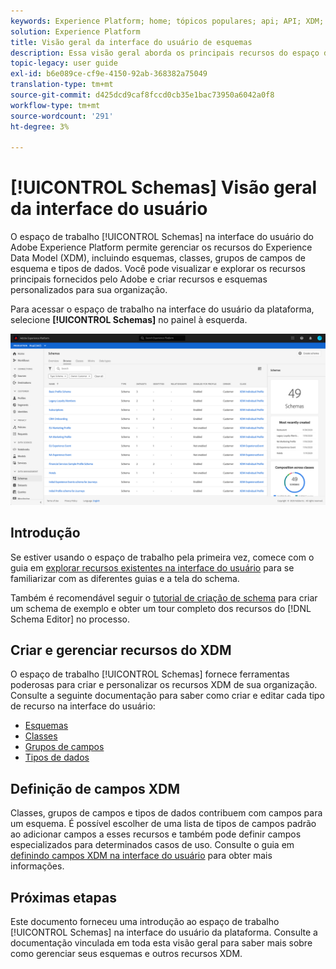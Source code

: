 ```yaml
---
keywords: Experience Platform; home; tópicos populares; api; API; XDM; sistema XDM; modelo de dados de experiência; modelo de dados; ui; espaço de trabalho;
solution: Experience Platform
title: Visão geral da interface do usuário de esquemas
description: Essa visão geral aborda os principais recursos do espaço de trabalho Esquemas no Experience Platform.
topic-legacy: user guide
exl-id: b6e089ce-cf9e-4150-92ab-368382a75049
translation-type: tm+mt
source-git-commit: d425dcd9caf8fccd0cb35e1bac73950a6042a0f8
workflow-type: tm+mt
source-wordcount: '291'
ht-degree: 3%

---
```


# [!UICONTROL Schemas] Visão geral da interface do usuário

O espaço de trabalho [!UICONTROL Schemas] na interface do usuário do Adobe Experience Platform permite gerenciar os recursos do Experience Data Model (XDM), incluindo esquemas, classes, grupos de campos de esquema e tipos de dados. Você pode visualizar e explorar os recursos principais fornecidos pelo Adobe e criar recursos e esquemas personalizados para sua organização.

Para acessar o espaço de trabalho na interface do usuário da plataforma, selecione **[!UICONTROL Schemas]** no painel à esquerda.

![](../images/ui/overview/schemas-tab.png)

## Introdução

Se estiver usando o espaço de trabalho pela primeira vez, comece com o guia em [explorar recursos existentes na interface do usuário](./explore.md) para se familiarizar com as diferentes guias e a tela do schema.

Também é recomendável seguir o [tutorial de criação de schema](../tutorials/create-schema-ui.md) para criar um schema de exemplo e obter um tour completo dos recursos do [!DNL Schema Editor] no processo.

## Criar e gerenciar recursos do XDM

O espaço de trabalho [!UICONTROL Schemas] fornece ferramentas poderosas para criar e personalizar os recursos XDM de sua organização. Consulte a seguinte documentação para saber como criar e editar cada tipo de recurso na interface do usuário:

* [Esquemas](./resources/schemas.md)
* [Classes](./resources/classes.md)
* [Grupos de campos](./resources/field-groups.md)
* [Tipos de dados](./resources/data-types.md)

## Definição de campos XDM

Classes, grupos de campos e tipos de dados contribuem com campos para um esquema. É possível escolher de uma lista de tipos de campos padrão ao adicionar campos a esses recursos e também pode definir campos especializados para determinados casos de uso. Consulte o guia em [definindo campos XDM na interface do usuário](./fields/overview.md) para obter mais informações.

## Próximas etapas

Este documento forneceu uma introdução ao espaço de trabalho [!UICONTROL Schemas] na interface do usuário da plataforma. Consulte a documentação vinculada em toda esta visão geral para saber mais sobre como gerenciar seus esquemas e outros recursos XDM.
